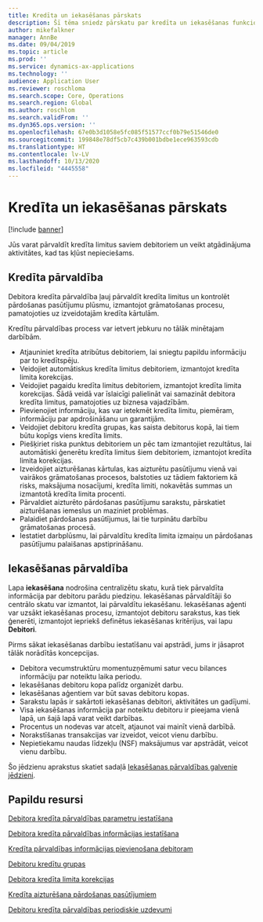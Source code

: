 ```yaml
---
title: Kredīta un iekasēšanas pārskats
description: Šī tēma sniedz pārskatu par kredīta un iekasēšanas funkcionalitāti.
author: mikefalkner
manager: AnnBe
ms.date: 09/04/2019
ms.topic: article
ms.prod: ''
ms.service: dynamics-ax-applications
ms.technology: ''
audience: Application User
ms.reviewer: roschloma
ms.search.scope: Core, Operations
ms.search.region: Global
ms.author: roschlom
ms.search.validFrom: ''
ms.dyn365.ops.version: ''
ms.openlocfilehash: 67e0b3d1058e5fc085f51577ccf0b79e51546de0
ms.sourcegitcommit: 199848e78df5cb7c439b001bdbe1ece963593cdb
ms.translationtype: HT
ms.contentlocale: lv-LV
ms.lasthandoff: 10/13/2020
ms.locfileid: "4445558"
---
```

# <a name="credit-and-collections-overview"></a>Kredīta un iekasēšanas pārskats

[!include [banner](../includes/banner.md)]

Jūs varat pārvaldīt kredīta limitus saviem debitoriem un veikt atgādinājuma aktivitātes, kad tas kļūst nepieciešams.

## <a name="credit-management"></a>Kredīta pārvaldība

Debitora kredīta pārvaldība ļauj pārvaldīt kredīta limitus un kontrolēt pārdošanas pasūtījumu plūsmu, izmantojot grāmatošanas procesu, pamatojoties uz izveidotajām kredīta kārtulām.

Kredītu pārvaldības process var ietvert jebkuru no tālāk minētajam darbībām.

- Atjauniniet kredīta atribūtus debitoriem, lai sniegtu papildu informāciju par to kredītspēju.
- Veidojiet automātiskus kredīta limitus debitoriem, izmantojot kredīta limita korekcijas.
- Veidojiet pagaidu kredīta limitus debitoriem, izmantojot kredīta limita korekcijas. Šādā veidā var īslaicīgi palielināt vai samazināt debitora kredīta limitus, pamatojoties uz biznesa vajadzībām.
- Pievienojiet informāciju, kas var ietekmēt kredīta limitu, piemēram, informāciju par apdrošināšanu un garantijām.
- Veidojiet debitoru kredīta grupas, kas saista debitorus kopā, lai tiem būtu kopīgs viens kredīta limits.
- Piešķiriet riska punktus debitoriem un pēc tam izmantojiet rezultātus, lai automātiski ģenerētu kredīta limitus šiem debitoriem, izmantojot kredīta limita korekcijas.
- Izveidojiet aizturēšanas kārtulas, kas aizturētu pasūtījumu vienā vai vairākos grāmatošanas procesos, balstoties uz tādiem faktoriem kā risks, maksājuma nosacījumi, kredīta limiti, nokavētās summas un izmantotā kredīta limita procenti.
- Pārvaldiet aizturēto pārdošanas pasūtījumu sarakstu, pārskatiet aizturēšanas iemeslus un maziniet problēmas.
- Palaidiet pārdošanas pasūtījumus, lai tie turpinātu darbību grāmatošanas procesā.
- Iestatiet darbplūsmu, lai pārvaldītu kredīta limita izmaiņu un pārdošanas pasūtījumu palaišanas apstiprināšanu.

## <a name="collections-management"></a>Iekasēšanas pārvaldība

Lapa **iekasēšana** nodrošina centralizētu skatu, kurā tiek pārvaldīta informācija par debitoru parādu piedziņu. Iekasēšanas pārvaldītāji šo centrālo skatu var izmantot, lai pārvaldītu iekasēšanu. Iekasēšanas aģenti var uzsākt iekasēšanas procesu, izmantojot debitoru sarakstus, kas tiek ģenerēti, izmantojot iepriekš definētus iekasēšanas kritērijus, vai lapu **Debitori**.

Pirms sākat iekasēšanas darbību iestatīšanu vai apstrādi, jums ir jāsaprot tālāk norādītās koncepcijas.

- Debitora vecumstruktūru momentuzņēmumi satur vecu bilances informāciju par noteiktu laika periodu.
- Iekasēšanas debitoru kopa palīdz organizēt darbu.
- Iekasēšanas aģentiem var būt savas debitoru kopas.
- Sarakstu lapās ir sakārtoti iekasēšanas debitori, aktivitātes un gadījumi.
- Visa iekasēšanas informācija par noteiktu debitoru ir pieejama vienā lapā, un šajā lapā varat veikt darbības.
- Procentus un nodevas var atcelt, atjaunot vai mainīt vienā darbībā.
- Norakstīšanas transakcijas var izveidot, veicot vienu darbību.
- Nepietiekamu naudas līdzekļu (NSF) maksājumus var apstrādāt, veicot vienu darbību.

Šo jēdzienu aprakstus skatiet sadaļā [Iekasēšanas pārvaldības galvenie jēdzieni](./cm-collections-concepts.md).

## <a name="additional-resources"></a>Papildu resursi

[Debitora kredīta pārvaldības parametru iestatīšana](./cm-credit-mgmt-setup.md)

[Debitora kredīta pārvaldības informācijas iestatīšana](./cm-setup-information.md)

[Kredīta pārvaldības informācijas pievienošana debitoram](./cm-add-credit-mgmt-information-customer.md)

[Debitoru kredītu grupas](./cm-customer-credit-groups.md)

[Debitora kredīta limita korekcijas](./cm-credit-limit-adjustments.md)

[Kredīta aizturēšana pārdošanas pasūtījumiem](./cm-sales-order-credit-holds.md)

[Debitoru kredīta pārvaldības periodiskie uzdevumi](./cm-periodic-tasks.md)
